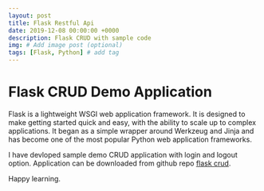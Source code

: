```yaml
---
layout: post
title: Flask Restful Api
date: 2019-12-08 00:00:00 +0000
description: Flask CRUD with sample code
img: # Add image post (optional)
tags: [Flask, Python] # add tag
---
```

# Flask CRUD Demo Application

Flask is a lightweight WSGI web application framework. It is designed to make getting started quick and easy, with the ability to scale up to complex applications. It began as a simple wrapper around Werkzeug and Jinja and has become one of the most popular Python web application frameworks.  

I have devloped sample demo CRUD application with login and logout option. Application can be downloaded from github repo [flask crud](https://github.com/rajnathsah/CrudFlask).

Happy learning.
